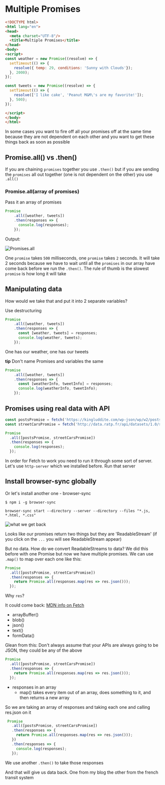 # Multiple Promises

```html
<!DOCTYPE html>
<html lang="en">
<head>
  <meta charset="UTF-8"/>
  <title>Multiple Promises</title>
</head>
<body>
<script>
const weather = new Promise((resolve) => {
  setTimeout(() => {
    resolve({ temp: 29, conditions: 'Sunny with Clouds'});
  }, 2000);
});

const tweets = new Promise((resolve) => {
  setTimeout(() => {
    resolve(['I like cake', 'Peanut M&M\'s are my favorite!']);
  }, 500);
});

</script>
</body>
</html>
```

In some cases you want to fire off all your promises off at the same time because they are not dependent on each other and you want to get these things back as soon as possible

## Promise.all() vs .then()
If you are chaining `promises` together you use `.then()` but if you are sending the `promises` all out together (one is not dependent on the other) you use `.all()`

### Promise.all(array of promises)
Pass it an array of promises

```js
Promise
    .all([weather, tweets])
    .then(responses => {
      console.log(responses);
    });
```

Output:

![Promises.all](https://i.imgur.com/zi6C1sD.png)

One `promise` takes `500` milliseconds, one `promise` takes `2` seconds. It will take 2 seconds because we have to wait until all the `promises` in our array have come back before we run the `.then()`. The rule of thumb is the slowest `promise` is how long it will take

## Manipulating data
How would we take that and put it into 2 separate variables?

Use destructuring

```js
Promise
    .all([weather, tweets])
    .then(responses => {
      const [weather, tweets] = responses;
      console.log(weather, tweets);
    });
```

One has our weather, one has our tweets

**tip** Don't name Promises and variables the same

```js
Promise
    .all([weather, tweets])
    .then(responses => {
      const [weatherInfo, tweetInfo] = responses;
      console.log(weatherInfo, tweetInfo);
    });
```

## Promises using real data with API

```js
const postsPromise = fetch('https://kingluddite.com/wp-json/wp/w2/posts');
const streetCarsPromise = fetch('http://data.ratp.fr/api/datasets/1.0/search/?q=paris');

Promise
  .all([postsPromise, streetCarsPromise])
  .then(responses => {
    console.log(responses);
  });
```

In order for Fetch to work you need to run it through some sort of server. Let's use `http-server` which we installed before. Run that server

## Install browser-sync globally
Or let's install another one - browser-sync

`$ npm i -g browser-sync`

`browser-sync start --directory --server --directory --files "*.js, *.html, *.css"`

![what we get back](https://i.imgur.com/JeKIPxt.png)

Looks like our promises return two things but they are 'ReadableStream' (if you click on the `...` you will see ReadableStream appear)

But no data. How do we convert ReadableStreams to data? We did this before with one Promise but now we have multiple promises. We can use `.map()` to map over each one like this:

```js
Promise
  .all([postsPromise, streetCarsPromise])
  .then(responses => {
    return Promise.all(responses.map(res => res.json()));
  });
```

Why `res`?

It could come back: [MDN info on Fetch](https://developer.mozilla.org/en-US/docs/Web/API/Fetch_API/Using_Fetch)

* arrayBuffer()
* blob()
* json()
* text()
* formData()

Glean from this: Don't always assume that your APIs are always going to be JSON, they could be any of the above

```js
Promise
  .all([postsPromise, streetCarsPromise])
  .then(responses => {
    return Promise.all(responses.map(res => res.json()));
  });
```

* responses in an array
  - map() takes every item out of an array, does something to it, and then returns a new array

 So we are taking an array of responses and taking each one and calling res.json on it

```js
 Promise
   .all([postsPromise, streetCarsPromise])
   .then(responses => {
     return Promise.all(responses.map(res => res.json()));
   })
   .then(responses => {
     console.log(responses);
   });
```

We use another `.then()` to take those responses

And that will give us data back. One from my blog the other from the french transit system
